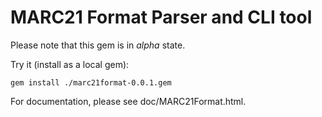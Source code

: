 # MARC21 Format Parser and CLI tool

Please note that this gem is in _alpha_ state. 

Try it (install as a local gem):

    gem install ./marc21format-0.0.1.gem
    
For documentation, please see doc/MARC21Format.html.    
